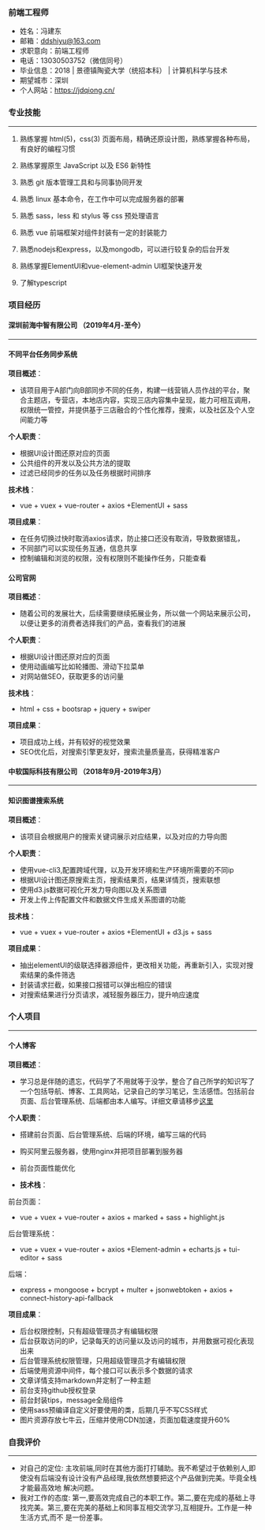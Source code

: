 ### 前端工程师
* 姓名：冯建东
* 邮箱：ddshiyu@163.com
* 求职意向：前端工程师
* 电话：13030503752（微信同号）
* 毕业信息：2018 | 景德镇陶瓷大学（统招本科） | 计算机科学与技术
* 期望城市：深圳
* 个人网站：https://jdqiong.cn/
### 专业技能
***
1. 熟练掌握 html(5)，css(3) 页面布局，精确还原设计图，熟练掌握各种布局，有良好的编程习惯

2. 熟练掌握原生 JavaScript 以及 ES6 新特性

5. 熟悉 git 版本管理工具和与同事协同开发

6. 熟悉 linux 基本命令，在工作中可以完成服务器的部署

7. 熟悉 sass，less 和 stylus 等 css 预处理语言

8. 熟悉 vue 前端框架对组件封装有一定的封装能力

9. 熟悉nodejs和express，以及mongodb，可以进行较复杂的后台开发

10. 熟练掌握ElementUI和vue-element-admin UI框架快速开发

11. 了解typescript

### 项目经历

#### 深圳前海中智有限公司 （2019年4月-至今）
<hr/>

#### 不同平台任务同步系统
**项目概述**：
* 该项目用于A部门向B部同步不同的任务，构建一线营销人员作战的平台，聚合主题店，专营店，本地店内容，实现三店内容集中呈现，能力可相互调用，权限统一管控，并提供基于三店融合的个性化推荐，搜索，以及社区及个人空间能力等

**个人职责**：
* 根据UI设计图还原对应的页面
* 公共组件的开发以及公共方法的提取
* 过滤已经同步的任务以及任务根据时间排序

**技术栈**：
* vue + vuex + vue-router + axios +ElementUI + sass

**项目成果**：
* 在任务切换过快时取消axios请求，防止接口还没有取消，导致数据错乱，
* 不同部门可以实现任务互通，信息共享
* 控制编辑和浏览的权限，没有权限则不能操作任务，只能查看

#### 公司官网
**项目概述**：
* 随着公司的发展壮大，后续需要继续拓展业务，所以做一个网站来展示公司，以便让更多的消费者选择我们的产品，查看我们的进展

**个人职责**：
* 根据UI设计图还原对应的页面
* 使用动画编写比如轮播图、滑动下拉菜单
* 对网站做SEO，获取更多的访问量

**技术栈**：
* html + css + bootsrap + jquery + swiper

**项目成果**：
* 项目成功上线，并有较好的视觉效果
* SEO优化后，对搜索引擎更友好，搜索流量质量高，获得精准客户

#### 中软国际科技有限公司 （2018年9月-2019年3月）
<hr/>

#### 知识图谱搜索系统
**项目概述**：
* 该项目会根据用户的搜索关键词展示对应结果，以及对应的力导向图

**个人职责**：
* 使用vue-cli3,配置跨域代理，以及开发环境和生产环境所需要的不同ip
* 根据UI设计图还原搜索主页，搜索结果页，结果详情页，搜索联想
* 使用d3.js数据可视化开发力导向图以及关系图谱
* 开发上传上传配置文件和数据文件生成关系图谱的功能

**技术栈**：
* vue + vuex + vue-router + axios +ElementUI + d3.js + sass

**项目成果**：
* 抽出elementUI的级联选择器源组件，更改相关功能，再重新引入，实现对搜索结果的条件筛选
* 封装请求拦截，如果接口报错可以弹出相应的错误
* 对搜索结果进行分页请求，减轻服务器压力，提升响应速度
### 个人项目
***
#### 个人博客
**项目概述**：
* 学习总是伴随的遗忘，代码学了不用就等于没学，整合了自己所学的知识写了一个包括导航、博客、工具网站，记录自己的学习笔记，生活感悟。包括前台页面、后台管理系统、后端都由本人编写。详细文章请移步[这里](https://jdqiong.cn/blog/articleDetail?id=5f14661725a064250fd8a087)

**个人职责**：

* 搭建前台页面、后台管理系统、后端的环境，编写三端的代码
* 购买阿里云服务器，使用nginx并把项目部署到服务器
* 前台页面性能优化


* **技术栈**：

前台页面：
* vue + vuex + vue-router + axios + marked + sass + highlight.js

后台管理系统：
* vue + vuex + vue-router + axios +Element-admin + echarts.js + tui-editor + sass

后端：
* express + mongoose + bcrypt + multer + jsonwebtoken + axios + connect-history-api-fallback

**项目成果**：
* 后台权限控制，只有超级管理员才有编辑权限
* 后台获取访问的IP，记录每天的访问量以及访问的城市，并用数据可视化表现出来
* 后台管理系统权限管理，只用超级管理员才有编辑权限
* 后端使用资源中间件，每个接口可以表示多个数据的请求
* 文章详情支持markdown并定制了一种主题
* 前台支持github授权登录
* 前台封装tips，message全局组件
* 使用sass预编译自定义好要使用的类，后期几乎不写CSS样式
* 图片资源存放七牛云，压缩并使用CDN加速，页面加载速度提升60%
### 自我评价
***
* 对自己的定位:  主攻前端,同时在其他方面打打辅助。我不希望过于依赖别人,即使没有后端没有设计没有产品经理,我依然想要把这个产品做到完美。毕竟全栈才能最高效地 解决问题。
* 我对工作的态度:  第一,要高效完成自己的本职工作。第二,要在完成的基础上寻找完美。第三,要在完美的基础上和同事互相交流学习,互相提升。工作是一种生活方式,而不 是一份差事。
